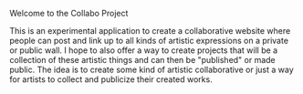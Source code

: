 Welcome to the Collabo Project

This is an experimental application to create a collaborative website where
people can post and link up to all kinds of artistic expressions on a private
or public wall.  I hope to also offer a way to create projects that will be a collection of these artistic things and can then be "published" or made public.  The idea is to create some kind of artistic collaborative or just a way for artists to collect and publicize their created works.


